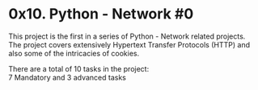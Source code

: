 # 0x10. Python - Network #0

This project is the first in a series of Python - Network related projects. <br>
The project covers extensively Hypertext Transfer Protocols (HTTP) and also some of the intricacies of cookies.

There are a total of 10 tasks in the project: <br>
7 Mandatory and 3 advanced tasks

